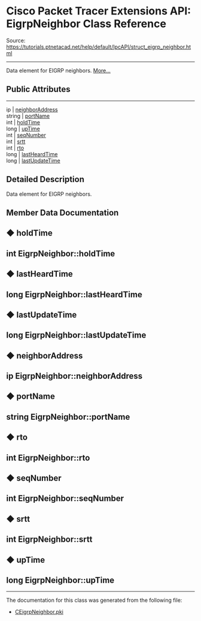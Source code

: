 # Cisco Packet Tracer Extensions API: EigrpNeighbor Class Reference

Source: https://tutorials.ptnetacad.net/help/default/IpcAPI/struct_eigrp_neighbor.html

---

Data element for EIGRP neighbors. [More...](struct_eigrp_neighbor.html#details)

##  Public Attributes  
  
---  
ip | [neighborAddress](struct_eigrp_neighbor.html#a4f173a6c7ea317fea682978f753efab0)  
string | [portName](struct_eigrp_neighbor.html#a4fec0985f0ce8dcd1358f49eeb180358)  
int | [holdTime](struct_eigrp_neighbor.html#aeed833229b87491cd39a45c2e00c815c)  
long | [upTime](struct_eigrp_neighbor.html#aa488947356185ce38cc26732915a08b5)  
int | [seqNumber](struct_eigrp_neighbor.html#ad48a1afa2ceb822d9707d4db0540b0f0)  
int | [srtt](struct_eigrp_neighbor.html#af767a5275b523f8acc4234df8b215986)  
int | [rto](struct_eigrp_neighbor.html#a7e875f1174ce1b2a027126182e987ea1)  
long | [lastHeardTime](struct_eigrp_neighbor.html#af0989ce27f8afce51667cb265330d4a1)  
long | [lastUpdateTime](struct_eigrp_neighbor.html#aa2722638ea0cbd98032215baa0d70ee3)  
  
## Detailed Description

Data element for EIGRP neighbors. 

## Member Data Documentation

## ◆ holdTime

int EigrpNeighbor::holdTime  
---  
  
## ◆ lastHeardTime

long EigrpNeighbor::lastHeardTime  
---  
  
## ◆ lastUpdateTime

long EigrpNeighbor::lastUpdateTime  
---  
  
## ◆ neighborAddress

ip EigrpNeighbor::neighborAddress  
---  
  
## ◆ portName

string EigrpNeighbor::portName  
---  
  
## ◆ rto

int EigrpNeighbor::rto  
---  
  
## ◆ seqNumber

int EigrpNeighbor::seqNumber  
---  
  
## ◆ srtt

int EigrpNeighbor::srtt  
---  
  
## ◆ upTime

long EigrpNeighbor::upTime  
---  
  
* * *

The documentation for this class was generated from the following file:

  * [CEigrpNeighbor.pki](_c_eigrp_neighbor_8pki.html)


